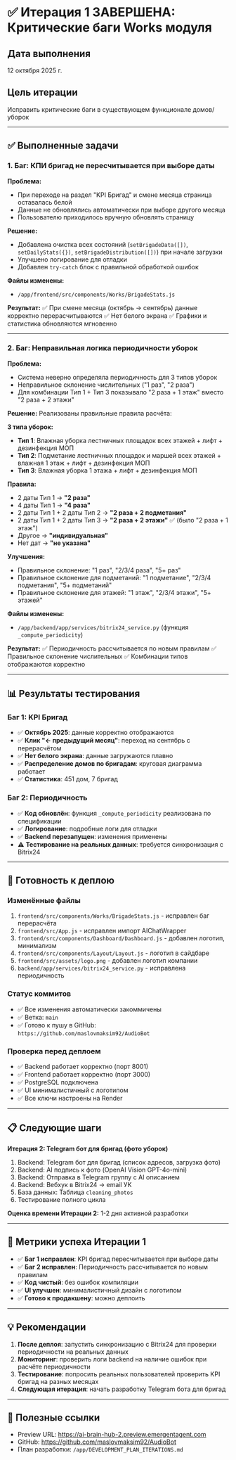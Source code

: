 # ✅ Итерация 1 ЗАВЕРШЕНА: Критические баги Works модуля

## Дата выполнения
12 октября 2025 г.

## Цель итерации
Исправить критические баги в существующем функционале домов/уборок

---

## ✅ Выполненные задачи

### 1. Баг: КПИ бригад не пересчитывается при выборе даты

**Проблема:**
- При переходе на раздел "KPI Бригад" и смене месяца страница оставалась белой
- Данные не обновлялись автоматически при выборе другого месяца
- Пользователю приходилось вручную обновлять страницу

**Решение:**
- Добавлена очистка всех состояний (`setBrigadeData([])`, `setDailyStats({})`, `setBrigadeDistribution([])`) при начале загрузки
- Улучшено логирование для отладки
- Добавлен `try-catch` блок с правильной обработкой ошибок

**Файлы изменены:**
- `/app/frontend/src/components/Works/BrigadeStats.js`

**Результат:**
✅ При смене месяца (октябрь → сентябрь) данные корректно перерасчитываются
✅ Нет белого экрана
✅ Графики и статистика обновляются мгновенно

---

### 2. Баг: Неправильная логика периодичности уборок

**Проблема:**
- Система неверно определяла периодичность для 3 типов уборок
- Неправильное склонение числительных ("1 раз", "2 раза")
- Для комбинации Тип 1 + Тип 3 показывало "2 раза + 1 этаж" вместо "2 раза + 2 этажи"

**Решение:**
Реализованы правильные правила расчёта:

**3 типа уборок:**
- **Тип 1**: Влажная уборка лестничных площадок всех этажей + лифт + дезинфекция МОП
- **Тип 2**: Подметание лестничных площадок и маршей всех этажей + влажная 1 этаж + лифт + дезинфекция МОП
- **Тип 3**: Влажная уборка 1 этажа + лифт + дезинфекция МОП

**Правила:**
- 2 даты Тип 1 → **"2 раза"**
- 4 даты Тип 1 → **"4 раза"**
- 2 даты Тип 1 + 2 даты Тип 2 → **"2 раза + 2 подметания"**
- 2 даты Тип 1 + 2 даты Тип 3 → **"2 раза + 2 этажи"** ✅ (было "2 раза + 1 этаж")
- Другое → **"индивидуальная"**
- Нет дат → **"не указана"**

**Улучшения:**
- Правильное склонение: "1 раз", "2/3/4 раза", "5+ раз"
- Правильное склонение для подметаний: "1 подметание", "2/3/4 подметания", "5+ подметаний"
- Правильное склонение для этажей: "1 этаж", "2/3/4 этажи", "5+ этажей"

**Файлы изменены:**
- `/app/backend/app/services/bitrix24_service.py` (функция `_compute_periodicity`)

**Результат:**
✅ Периодичность рассчитывается по новым правилам
✅ Правильное склонение числительных
✅ Комбинации типов отображаются корректно

---

## 📊 Результаты тестирования

### Баг 1: KPI Бригад
- ✅ **Октябрь 2025**: данные корректно отображаются
- ✅ **Клик "← предыдущий месяц"**: переход на сентябрь с перерасчётом
- ✅ **Нет белого экрана**: данные загружаются плавно
- ✅ **Распределение домов по бригадам**: круговая диаграмма работает
- ✅ **Статистика**: 451 дом, 7 бригад

### Баг 2: Периодичность
- ✅ **Код обновлён**: функция `_compute_periodicity` реализована по спецификации
- ✅ **Логирование**: подробные логи для отладки
- ✅ **Backend перезапущен**: изменения применены
- ⚠️ **Тестирование на реальных данных**: требуется синхронизация с Bitrix24

---

## 🚀 Готовность к деплою

### Изменённые файлы
1. `frontend/src/components/Works/BrigadeStats.js` - исправлен баг перерасчёта
2. `frontend/src/App.js` - исправлен импорт AIChatWrapper
3. `frontend/src/components/Dashboard/Dashboard.js` - добавлен логотип, минимализм
4. `frontend/src/components/Layout/Layout.js` - логотип в сайдбаре
5. `frontend/src/assets/logo.png` - добавлен логотип компании
6. `backend/app/services/bitrix24_service.py` - исправлена периодичность

### Статус коммитов
- ✅ Все изменения автоматически закоммичены
- ✅ Ветка: `main`
- ✅ Готово к пушу в GitHub: `https://github.com/maslovmaksim92/AudioBot`

### Проверка перед деплоем
- ✅ Backend работает корректно (порт 8001)
- ✅ Frontend работает корректно (порт 3000)
- ✅ PostgreSQL подключена
- ✅ UI минималистичный с логотипом
- ✅ Все ключи настроены на Render

---

## 📋 Следующие шаги

**Итерация 2: Telegram бот для бригад (фото уборок)**
1. Backend: Telegram бот для бригад (список адресов, загрузка фото)
2. Backend: AI подпись к фото (OpenAI Vision GPT-4o-mini)
3. Backend: Отправка в Telegram группу с AI описанием
4. Backend: Вебхук в Bitrix24 → email УК
5. База данных: Таблица `cleaning_photos`
6. Тестирование полного цикла

**Оценка времени Итерации 2:** 1-2 дня активной разработки

---

## 🎯 Метрики успеха Итерации 1

- ✅ **Баг 1 исправлен**: KPI бригад пересчитывается при выборе даты
- ✅ **Баг 2 исправлен**: Периодичность рассчитывается по новым правилам
- ✅ **Код чистый**: без ошибок компиляции
- ✅ **UI улучшен**: минималистичный дизайн с логотипом
- ✅ **Готово к продакшену**: можно деплоить

---

## 💡 Рекомендации

1. **После деплоя**: запустить синхронизацию с Bitrix24 для проверки периодичности на реальных данных
2. **Мониторинг**: проверить логи backend на наличие ошибок при расчёте периодичности
3. **Тестирование**: попросить реальных пользователей проверить KPI бригад на разных месяцах
4. **Следующая итерация**: начать разработку Telegram бота для бригад

---

## 🔗 Полезные ссылки

- Preview URL: https://ai-brain-hub-2.preview.emergentagent.com
- GitHub: https://github.com/maslovmaksim92/AudioBot
- План разработки: `/app/DEVELOPMENT_PLAN_ITERATIONS.md`
